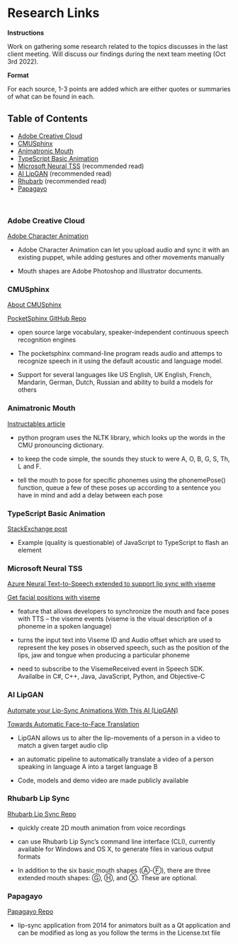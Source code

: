 # Research Links

**Instructions**

Work on gathering some research related to the topics discusses in the last client meeting. Will discuss our findings during the next team meeting (Oct 3rd 2022).

**Format**

For each source, 1-3 points are added which are either quotes or summaries of what can be found in each.

## Table of Contents

- [Adobe Creative Cloud](#adobe-creative-cloud)
- [CMUSphinx](#cmusphinx)
- [Animatronic Mouth](#animatronic-mouth)
- [TypeScript Basic Animation](#typescript-basic-animation)
- [Microsoft Neural TSS](#microsoft-neural-tss) (recommended read)
- [AI LipGAN](#ai-lipgan) (recommended read)
- [Rhubarb](#rhubarb-lip-sync) (recommended read)
- [Papagayo](#papagayo)

<br>

### Adobe Creative Cloud

[Adobe Character Animation](https://www.adobe.com/creativecloud/video/discover/animation-lip-sync.html)

- Adobe Character Animation can let you upload audio and sync it with an existing puppet, while adding gestures and other movements manually

- Mouth shapes are Adobe Photoshop and Illustrator documents.

### CMUSphinx

[About CMUSphinx](https://cmusphinx.github.io/wiki/about/)

[PocketSphinx GitHub Repo](https://github.com/cmusphinx/pocketsphinx)

- open source large vocabulary, speaker-independent continuous speech recognition engines

- The pocketsphinx command-line program reads audio and attemps to recognize speech in it using the default acoustic and language model.

- Support for several languages like US English, UK English, French, Mandarin, German, Dutch, Russian and ability to build a models for others

### Animatronic Mouth

[Instructables article](https://www.instructables.com/Simple-Animatronic-Mouth-Using-3D-Printing-Arduino/#:~:text=of%20mouth%20poses.-,Setup,-In%20order%20to)

- python program uses the NLTK library, which looks up the words in the CMU pronouncing dictionary.

- to keep the code simple, the sounds they stuck to were A, O, B, G, S, Th, L and F. 

- tell the mouth to pose for specific phonemes using the phonemePose() function, queue a few of these poses up according to a sentence you have in mind and add a delay between each pose

### TypeScript Basic Animation

[StackExchange post](https://codereview.stackexchange.com/questions/124634/basic-animation-in-typescript)

- Example (quality is questionable) of JavaScript to TypeScript to flash an element

### Microsoft Neural TSS

[Azure Neural Text-to-Speech extended to support lip sync with viseme](https://techcommunity.microsoft.com/t5/ai-cognitive-services-blog/azure-neural-text-to-speech-extended-to-support-lip-sync-with/ba-p/2356748)

[Get facial positions with viseme](https://learn.microsoft.com/en-us/azure/cognitive-services/speech-service/how-to-speech-synthesis-viseme?pivots=programming-language-python&tabs=visemeid)

- feature that allows developers to synchronize the mouth and face poses with TTS – the viseme events (viseme is the visual description of a phoneme in a spoken language)

- turns the input text into Viseme ID and Audio offset which are used to represent the key poses in observed speech, such as the position of the lips, jaw and tongue when producing a particular phoneme

- need to subscribe to the VisemeReceived event in Speech SDK. Availalbe in C#, C++, Java, JavaScript, Python, and Objective-C

### AI LipGAN

[Automate your Lip-Sync Animations With This AI (LipGAN)](https://medium.com/deepgamingai/automate-your-lip-sync-animations-with-this-ai-lipgan-ad35551ae62d)

[Towards Automatic Face-to-Face Translation](https://doi.org/10.1145/3343031.3351066)

- LipGAN allows us to alter the lip-movements of a person in a video to match a given target audio clip

- an automatic pipeline to automatically translate a video of a person speaking in language A into a target language B

- Code, models and demo video are made publicly available

### Rhubarb Lip Sync

[Rhubarb Lip Sync Repo](https://github.com/DanielSWolf/rhubarb-lip-sync)

- quickly create 2D mouth animation from voice recordings

- can use Rhubarb Lip Sync’s command line interface (CLI), currently available for Windows and OS X, to generate files in various output formats

- In addition to the six basic mouth shapes (Ⓐ-Ⓕ), there are three extended mouth shapes: Ⓖ, Ⓗ, and Ⓧ. These are optional.

### Papagayo

[Papagayo Repo](https://github.com/nishad/Papagayo)

- lip-sync application from 2014 for animators built as a Qt application and can be modified as long as you follow the terms in the License.txt file